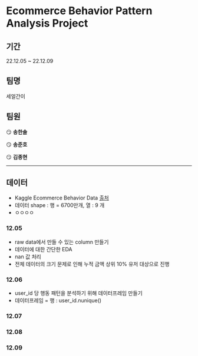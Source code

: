 # Ecommerce Behavior Pattern Analysis Project

## 기간

22.12.05 ~ 22.12.09

## 팀명

세얼간이

## 팀원

😏 **송한솔** 

😏 **송준호** 

😏 **김종현**

---

## 데이터

- Kaggle Ecommerce Behavior Data [출처](https://www.kaggle.com/datasets/mkechinov/ecommerce-behavior-data-from-multi-category-store)
- 데이터 shape : 행 = 6700만개, 열 : 9 개
- ㅇㅇㅇㅇ

### 12.05

- raw data에서 만들 수 있는 column 만들기
- 데이터에 대한 간단한 EDA
- nan 값 처리
- 전체 데이터의 크기 문제로 인해 누적 금액 상위 10% 유저 대상으로 진행

### 12.06

- user_id 당 행동 패턴을 분석하기 위해 데이터프레임 만들기
- 데이터프레임 = 행 : user_id.nunique()

### 12.07


### 12.08



### 12.09
